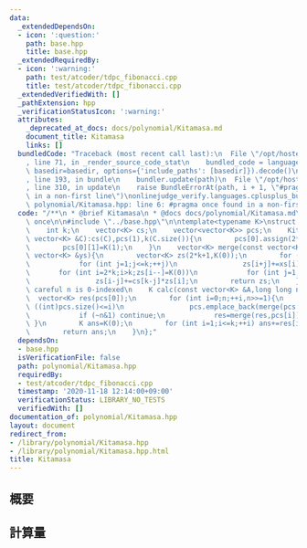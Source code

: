```yaml
---
data:
  _extendedDependsOn:
  - icon: ':question:'
    path: base.hpp
    title: base.hpp
  _extendedRequiredBy:
  - icon: ':warning:'
    path: test/atcoder/tdpc_fibonacci.cpp
    title: test/atcoder/tdpc_fibonacci.cpp
  _extendedVerifiedWith: []
  _pathExtension: hpp
  _verificationStatusIcon: ':warning:'
  attributes:
    _deprecated_at_docs: docs/polynomial/Kitamasa.md
    document_title: Kitamasa
    links: []
  bundledCode: "Traceback (most recent call last):\n  File \"/opt/hostedtoolcache/Python/3.9.1/x64/lib/python3.9/site-packages/onlinejudge_verify/documentation/build.py\"\
    , line 71, in _render_source_code_stat\n    bundled_code = language.bundle(stat.path,\
    \ basedir=basedir, options={'include_paths': [basedir]}).decode()\n  File \"/opt/hostedtoolcache/Python/3.9.1/x64/lib/python3.9/site-packages/onlinejudge_verify/languages/cplusplus.py\"\
    , line 193, in bundle\n    bundler.update(path)\n  File \"/opt/hostedtoolcache/Python/3.9.1/x64/lib/python3.9/site-packages/onlinejudge_verify/languages/cplusplus_bundle.py\"\
    , line 310, in update\n    raise BundleErrorAt(path, i + 1, \"#pragma once found\
    \ in a non-first line\")\nonlinejudge_verify.languages.cplusplus_bundle.BundleErrorAt:\
    \ polynomial/Kitamasa.hpp: line 6: #pragma once found in a non-first line\n"
  code: "/**\n * @brief Kitamasa\n * @docs docs/polynomial/Kitamasa.md\n */\n\n#pragma\
    \ once\n\n#include \"../base.hpp\"\n\ntemplate<typename K>\nstruct Kitamasa{\n\
    \    int k;\n    vector<K> cs;\n    vector<vector<K>> pcs;\n    Kitamasa(const\
    \ vector<K> &C):cs(C),pcs(1),k(C.size()){\n        pcs[0].assign(2*k+1,K(0));\n\
    \        pcs[0][1]=K(1);\n    }\n    vector<K> merge(const vector<K> &xs,const\
    \ vector<K> &ys){\n        vector<K> zs(2*k+1,K(0));\n        for (int i=1;i<=k;++i)\n\
    \            for (int j=1;j<=k;++j)\n                zs[i+j]+=xs[i]*ys[j];\n \
    \       for (int i=2*k;i>k;zs[i--]=K(0))\n            for (int j=1;j<=k;++j)\n\
    \                zs[i-j]+=cs[k-j]*zs[i];\n        return zs;\n    }\n    //Be\
    \ careful n is 0-indexed\n    K calc(const vector<K> &A,long long n){\n      \
    \  vector<K> res(pcs[0]);\n        for (int i=0;n;++i,n>>=1){\n            if\
    \ ((int)pcs.size()<=i)\n                pcs.emplace_back(merge(pcs[i-1],pcs[i-1]));\n\
    \            if (~n&1) continue;\n            res=merge(res,pcs[i]);\n       \
    \ }\n        K ans=K(0);\n        for (int i=1;i<=k;++i) ans+=res[i]*A[i-1];\n\
    \        return ans;\n    }\n};"
  dependsOn:
  - base.hpp
  isVerificationFile: false
  path: polynomial/Kitamasa.hpp
  requiredBy:
  - test/atcoder/tdpc_fibonacci.cpp
  timestamp: '2020-11-18 12:14:00+09:00'
  verificationStatus: LIBRARY_NO_TESTS
  verifiedWith: []
documentation_of: polynomial/Kitamasa.hpp
layout: document
redirect_from:
- /library/polynomial/Kitamasa.hpp
- /library/polynomial/Kitamasa.hpp.html
title: Kitamasa
---
```

## 概要

## 計算量